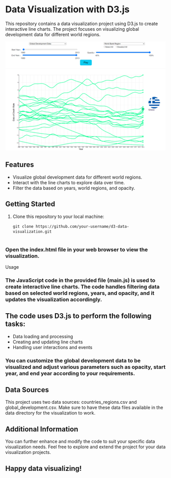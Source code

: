 # Data Visualization with D3.js

This repository contains a data visualization project using D3.js to create interactive line charts. The project focuses on visualizing global development data for different world regions.

![Sample Image](Options.png)
![Sample Image](Line.png)

## Features

- Visualize global development data for different world regions.
- Interact with the line charts to explore data over time.
- Filter the data based on years, world regions, and opacity.

## Getting Started

1. Clone this repository to your local machine:

   ```shell
   git clone https://github.com/your-username/d3-data-visualization.git


### Open the index.html file in your web browser to view the visualization.
Usage
### The JavaScript code in the provided file (main.js) is used to create interactive line charts. The code handles filtering data based on selected world regions, years, and opacity, and it updates the visualization accordingly.

## The code uses D3.js to perform the following tasks:

- Data loading and processing
- Creating and updating line charts
- Handling user interactions and events

### You can customize the global development data to be visualized and adjust various parameters such as opacity, start year, and end year according to your requirements.

## Data Sources
This project uses two data sources: countries_regions.csv and global_development.csv. Make sure to have these data files available in the data directory for the visualization to work.

## Additional Information
You can further enhance and modify the code to suit your specific data visualization needs. Feel free to explore and extend the project for your data visualization projects.

## Happy data visualizing!